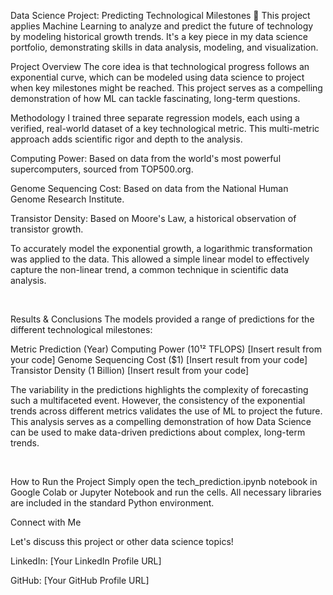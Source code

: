Data Science Project: Predicting Technological Milestones 🚀
This project applies Machine Learning to analyze and predict the future of technology by modeling historical growth trends. It's a key piece in my data science portfolio, demonstrating skills in data analysis, modeling, and visualization.

Project Overview
The core idea is that technological progress follows an exponential curve, which can be modeled using data science to project when key milestones might be reached. This project serves as a compelling demonstration of how ML can tackle fascinating, long-term questions.

Methodology
I trained three separate regression models, each using a verified, real-world dataset of a key technological metric. This multi-metric approach adds scientific rigor and depth to the analysis.

Computing Power: Based on data from the world's most powerful supercomputers, sourced from TOP500.org.

Genome Sequencing Cost: Based on data from the National Human Genome Research Institute.

Transistor Density: Based on Moore's Law, a historical observation of transistor growth.

To accurately model the exponential growth, a logarithmic transformation was applied to the data. This allowed a simple linear model to effectively capture the non-linear trend, a common technique in scientific data analysis.

<br>

Results & Conclusions
The models provided a range of predictions for the different technological milestones:

Metric	Prediction (Year)
Computing Power (10¹² TFLOPS)	[Insert result from your code]
Genome Sequencing Cost ($1)	[Insert result from your code]
Transistor Density (1 Billion)	[Insert result from your code]
<br>

The variability in the predictions highlights the complexity of forecasting such a multifaceted event. However, the consistency of the exponential trends across different metrics validates the use of ML to project the future. This analysis serves as a compelling demonstration of how Data Science can be used to make data-driven predictions about complex, long-term trends.

<br>

How to Run the Project
Simply open the tech_prediction.ipynb notebook in Google Colab or Jupyter Notebook and run the cells. All necessary libraries are included in the standard Python environment.

Connect with Me

Let's discuss this project or other data science topics!

LinkedIn: [Your LinkedIn Profile URL]

GitHub: [Your GitHub Profile URL]

